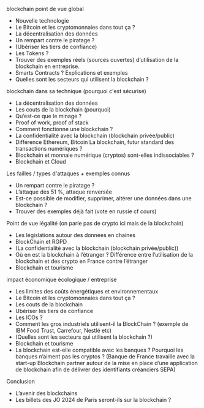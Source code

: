 blockchain point de vue global
-	Nouvelle technologie
-	Le Bitcoin et les cryptomonnaies dans tout ça ?
-	La décentralisation des données
-	Un rempart contre le piratage ?
-	(Ubériser les tiers de confiance)
-	Les Tokens ?
-	Trouver des exemples réels (sources ouvertes)  d’utilisation de la blockchain en entreprise.
-	Smarts Contracts ? Explications et exemples
-	Quelles sont les secteurs qui utilisent la blockchain ?

blockchain dans sa technique (pourquoi c'est sécurisé)
-	La décentralisation des données
-	Les couts de la blockchain (pourquoi)
-	Qu’est-ce que le minage ? 
-	Proof of work, proof of stack
-	Comment fonctionne une blockchain ?
-	La confidentialité avec la blockchain (blockchain privée/public)
-	Différence Ethereum, Bitcoin La blockchain, futur standard des transactions numériques ?
-	Blockchain et monnaie numérique (cryptos) sont-elles indissociables ?
-	Blockchain et Cloud
	

Les failles / types d'attaques + exemples connus
-	Un rempart contre le piratage ?
-	L’attaque des 51 %, attaque renversée
-	Est-ce possible de modifier, supprimer, altérer une données dans une blockchain ?
-	Trouver des exemples déjà fait (vote en russie cf cours)


Point de vue légalité (on parle pas de crypto ici mais de la blockchain)
-	Les législations autour des données en chaines
-	BlockChain et RGPD
-	(La confidentialité avec la blockchain (blockchain privée/public))
-	Où en est la blockchain à l’étranger ? Différence entre l’utilisation de la blockchain et des crypto en France contre l’étranger
-	Blockchain et tourisme

impact économique écologique / entreprise
-	Les limites des coûts énergétiques et environnementaux
-	Le Bitcoin et les cryptomonnaies dans tout ça ?
-	Les couts de la blockchain
-	Ubériser les tiers de confiance
-	Les ICOs ?
-	Comment les gros industriels utilisent-il la BlockChain ? (exemple de IBM Food Trust, Carrefour, Nestlé etc)
-	(Quelles sont les secteurs qui utilisent la blockchain ?)
-	Blockchain et tourisme
-	La blockchain est-elle compatible avec les banques ? Pourquoi les banques n’aiment pas les cryptos ? (Banque de France travaille avec la start-up Blockchain partner autour de la mise en place d’une application de blockchain afin de délivrer des identifiants créanciers SEPA)

Conclusion
-	L’avenir des blockchains
-	Les billets des JO 2024 de Paris seront-ils sur la blockchain ? 


